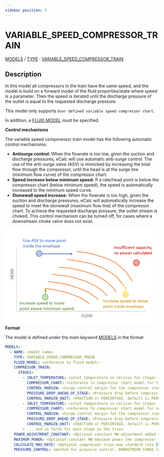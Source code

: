 ```yaml
---
sidebar_position: 5
---
```

# VARIABLE_SPEED_COMPRESSOR_TRAIN

[MODELS](/about/references/keywords_tree/MODELS/index.md) /
[TYPE](/about/references/keywords_tree/MODELS/TYPE/index.md) :
[VARIABLE_SPEED_COMPRESSOR_TRAIN](/about/references/keywords_tree/MODELS/TYPE/VARIABLE_SPEED_COMPRESSOR_TRAIN/index.md) 

## Description
In this model all compressors in the train have the same speed, and the model is build on a forward model of
the fluid properties/state where speed is a parameter. Then the speed is iterated until the discharge pressure of the
outlet is equal to the requested discharge pressure.

This model only supports `User defined variable speed compressor chart`.

In addition, a [FLUID MODEL](/about/modelling/setup/models/fluid_model.md) must be specified.

**Control mechanisms**

The variable speed comporessor train model has the following automatic control mechanisms:

- **Antisurge control:** When the flowrate is too low, given the suction and discharge pressures, eCalc will use automatic anti-surge control. The use of the anti-surge valve (ASV) is mimicked by increasing the total flow through the compressor, until the head is at the surge line (minimum flow curve) of the compressor chart.
- **Speed increase below minimum speed:** If a rate/head point is below the compressor chart (below minimum speed), the speed is automatically increased to the minimum speed curve.
- **Stonewall speed increase:** When the flowrate is too high, given the suction and discharge pressures, eCalc will automatically increase the speed to meet the stonewall (maximum flow line) of the compressor chart. To achieve the requested discharge pressure, the outlet stream is choked. This control mechanism can be turned off, for cases where a downstream choke valve does not exist.

![](../control_mech_variable_speed.PNG)
**Format**

The model is defined under the main keyword [MODELS](/about/references/keywords/MODELS.md) in the format

~~~~~~~~yaml
MODELS:
  - NAME: <model name>
    TYPE: VARIABLE_SPEED_COMPRESSOR_TRAIN
    FLUID_MODEL: <reference to fluid model>
    COMPRESSOR_TRAIN:
      STAGES:
        - INLET_TEMPERATURE: <inlet temperature in Celsius for stage>
          COMPRESSOR_CHART: <reference to compressor chart model for first stage, must be defined in MODELS or FACILITY_INPUTS>
          CONTROL_MARGIN: <Surge control margin for the compressor stage. Default value 0.0>
          PRESSURE_DROP_AHEAD_OF_STAGE: <Pressure drop before compression stage [in bar]>
          CONTROL_MARGIN_UNIT: <FRACTION or PERCENTAGE, default is PERCENTAGE>
        - INLET_TEMPERATURE: <inlet temperature in Celsius for stage>
          COMPRESSOR_CHART: <reference to compressor chart model for second stage, must be defined in MODELS or FACILITY_INPUTS>
          CONTROL_MARGIN: <Surge control margin for the compressor stage. Default value 0.0>
          PRESSURE_DROP_AHEAD_OF_STAGE: <Pressure drop before compression stage [in bar]>
          CONTROL_MARGIN_UNIT: <FRACTION or PERCENTAGE, default is PERCENTAGE>
        - ... and so forth for each stage in the train
    POWER_ADJUSTMENT_CONSTANT: <Optional constant MW adjustment added to the model>
    MAXIMUM_POWER: <Optional constant MW maximum power the compressor train can require>
    CALCULATE_MAX_RATE: <Optional compressor train max standard rate [Sm3/day] in result if set to true. Default false. Use with caution. This will increase runtime significantly. >
    PRESSURE_CONTROL: <method for pressure control, DOWNSTREAM_CHOKE (default), UPSTREAM_CHOKE, , INDIVIDUAL_ASV_PRESSURE, INDIVIDUAL_ASV_RATE, COMMON_ASV or NONE>
~~~~~~~~